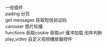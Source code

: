 一些插件<br/>
pading  分页 <br/>
get messages   获取短信验证码<br/>
carouser 图片轮播<br/>
functions   获取cookie 获取url  缓冲加载 闰年判断<br/>
play_video 自定义视频播放器控件